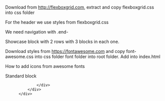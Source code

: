 Download from http://flexboxgrid.com, extract and copy flexboxgrid.css into css folder

For the header we use styles from flexboxgrid.css

We need navigation with .end-

Showcase block with 2 rows with 3 blocks in each one.

Download styles from https://fontawesome.com and copy font-awesome.css into css folder font folder into root folder.
Add into index.html <link rel="stylesheet" href="css/font-awesome.css">

How to add icons from awesome fonts <i class="fa fa-dashboard"></i><br>


Standard block
<section id="info">
          <div class="conteiner">
              <div class="row">
                  <div class="">

                  </div>
              </div>
          </div>
</section>



